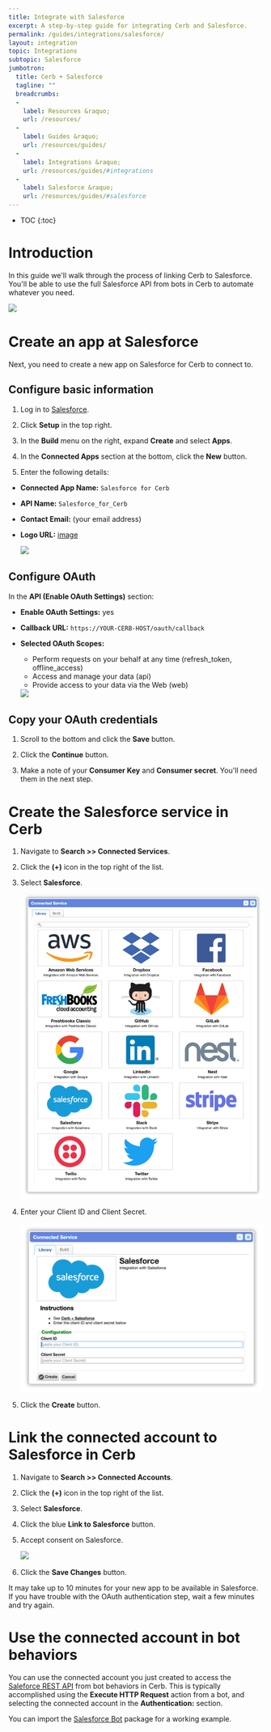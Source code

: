 ```yaml
---
title: Integrate with Salesforce
excerpt: A step-by-step guide for integrating Cerb and Salesforce.
permalink: /guides/integrations/salesforce/
layout: integration
topic: Integrations
subtopic: Salesforce
jumbotron:
  title: Cerb + Salesforce
  tagline: ""
  breadcrumbs:
  -
    label: Resources &raquo;
    url: /resources/
  -
    label: Guides &raquo;
    url: /resources/guides/
  -
    label: Integrations &raquo;
    url: /resources/guides/#integrations
  -
    label: Salesforce &raquo;
    url: /resources/guides/#salesforce
---
```


* TOC
{:toc}

# Introduction

In this guide we'll walk through the process of linking Cerb to Salesforce. You'll be able to use the full Salesforce API from bots in Cerb to automate whatever you need.

<div class="cerb-screenshot">
<img src="/assets/images/guides/salesforce/plugin/cerb-and-salesforce.png" class="screenshot">
</div>

# Create an app at Salesforce

Next, you need to create a new app on Salesforce for Cerb to connect to.

## Configure basic information

1. Log in to [Salesforce](https://login.salesforce.com).

1. Click **Setup** in the top right.

1. In the **Build** menu on the right, expand **Create** and select **Apps**.

1. In the **Connected Apps** section at the bottom, click the **New** button.

1. Enter the following details:

- **Connected App Name:** `Salesforce for Cerb`
- **API Name:** `Salesforce_for_Cerb`
- **Contact Email:** (your email address)
- **Logo URL:** [image](/assets/cerb_mascot.png)

	<div class="cerb-screenshot">
	<img src="/assets/images/guides/salesforce/plugin/new-app-basic.png" class="screenshot">
	</div>

## Configure OAuth

In the **API (Enable OAuth Settings)** section:

- **Enable OAuth Settings:** yes
- **Callback URL:** `https://YOUR-CERB-HOST/oauth/callback`
- **Selected OAuth Scopes:**
	- Perform requests on your behalf at any time (refresh_token, offline_access)
	- Access and manage your data (api)
	- Provide access to your data via the Web (web)

	<div class="cerb-screenshot">
	<img src="/assets/images/guides/salesforce/plugin/new-app-oauth.png" class="screenshot">
	</div>
	
## Copy your OAuth credentials

1. Scroll to the bottom and click the **Save** button.

1. Click the **Continue** button.

1. Make a note of your **Consumer Key** and **Consumer secret**.  You'll need them in the next step.

# Create the Salesforce service in Cerb

1. Navigate to **Search >> Connected Services**.

1. Click the **(+)** icon in the top right of the list.

1. Select **Salesforce**.

	<div class="cerb-screenshot">
	<img src="/assets/images/guides/common/package-library-connected-services.png" class="screenshot">
	</div>

1. Enter your Client ID and Client Secret.

	<div class="cerb-screenshot">
	<img src="/assets/images/guides/salesforce/package-library-service-salesforce.png" class="screenshot">
	</div>

1. Click the **Create** button.

# Link the connected account to Salesforce in Cerb

1. Navigate to **Search >> Connected Accounts**.

1. Click the **(+)** icon in the top right of the list.

1. Select **Salesforce**.

1. Click the blue **Link to Salesforce** button.

1. Accept consent on Salesforce.

	<div class="cerb-screenshot">
	<img src="/assets/images/guides/salesforce/plugin/oauth-approve.png" class="screenshot">
	</div>

1. Click the **Save Changes** button.

<div class="cerb-box note">
	<p>It may take up to 10 minutes for your new app to be available in Salesforce.  If you have trouble with the OAuth authentication step, wait a few minutes and try again.</p>
</div>

# Use the connected account in bot behaviors

You can use the connected account you just created to access the [Saleforce REST API](https://developer.salesforce.com/page/REST_API) from bot behaviors in Cerb.  This is typically accomplished using the **Execute HTTP Request** action from a bot, and selecting the connected account in the **Authentication:** section.

You can import the [Salesforce Bot](/packages/salesforce-bot/) package for a working example.